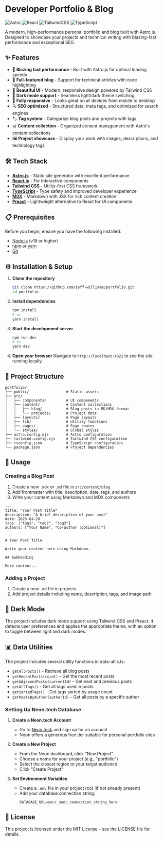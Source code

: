 # Developer Portfolio & Blog

![Astro](https://img.shields.io/badge/Astro-FF5D01?style=for-the-badge&logo=astro&logoColor=white)
![React](https://img.shields.io/badge/React-20232A?style=for-the-badge&logo=react&logoColor=61DAFB)
![TailwindCSS](https://img.shields.io/badge/Tailwind_CSS-38B2AC?style=for-the-badge&logo=tailwind-css&logoColor=white)
![TypeScript](https://img.shields.io/badge/TypeScript-007ACC?style=for-the-badge&logo=typescript&logoColor=white)

A modern, high-performance personal portfolio and blog built with Astro.js. Designed to showcase your projects and technical writing with blazing-fast performance and exceptional SEO.

## ✨ Features

- 🚀 **Blazing fast performance** - Built with Astro.js for optimal loading speeds
- 📝 **Full-featured blog** - Support for technical articles with code highlighting
- 🎨 **Beautiful UI** - Modern, responsive design powered by Tailwind CSS
- 🌙 **Dark mode support** - Seamless light/dark theme switching
- 📱 **Fully responsive** - Looks great on all devices from mobile to desktop
- 🔍 **SEO optimized** - Structured data, meta tags, and optimized for search engines
- 🏷️ **Tag system** - Categorize blog posts and projects with tags
- 📊 **Content collection** - Organized content management with Astro's content collections
- 🖼️ **Project showcase** - Display your work with images, descriptions, and technology tags

## 🛠️ Tech Stack

- **[Astro.js](https://astro.build/)** - Static site generator with excellent performance
- **[React.js](https://reactjs.org/)** - For interactive components
- **[Tailwind CSS](https://tailwindcss.com/)** - Utility-first CSS framework
- **[TypeScript](https://www.typescriptlang.org/)** - Type safety and improved developer experience
- **[MDX](https://mdxjs.com/)** - Markdown with JSX for rich content creation
- **[Preact](https://preactjs.com/)** - Lightweight alternative to React for UI components

## 📋 Prerequisites

Before you begin, ensure you have the following installed:
- [Node.js](https://nodejs.org/) (v18 or higher)
- [npm](https://www.npmjs.com/) or [yarn](https://yarnpkg.com/)
- [Git](https://git-scm.com/)

## ⚙️ Installation & Setup

1. **Clone the repository**
   ```bash
   git clone https://github.com/jeff-williams/portfolio.git
   cd portfolio
   ```

2. **Install dependencies**
   ```bash
   npm install
   # or
   yarn install
   ```

3. **Start the development server**
   ```bash
   npm run dev
   # or
   yarn dev
   ```

4. **Open your browser**
   Navigate to `http://localhost:4321` to see the site running locally.

## 📁 Project Structure

```
portfolio/
├── public/                 # Static assets
├── src/
│   ├── components/         # UI components
│   ├── content/            # Content collections
│   │   ├── blog/           # Blog posts in MD/MDX format
│   │   └── projects/       # Project data
│   ├── layouts/            # Page layouts
│   ├── lib/                # Utility functions
│   ├── pages/              # Page routes
│   └── styles/             # Global styles
├── astro.config.mjs        # Astro configuration
├── tailwind.config.cjs     # Tailwind CSS configuration
├── tsconfig.json           # TypeScript configuration
└── package.json            # Project dependencies
```

## 🚀 Usage

### Creating a Blog Post

1. Create a new `.mdx` or `.md` file in `src/content/blog`
2. Add frontmatter with title, description, date, tags, and authors
3. Write your content using Markdown and MDX components

```mdx
---
title: "Your Post Title"
description: "A brief description of your post"
date: 2025-04-20
tags: ["tag1", "tag2", "tag3"]
authors: ["Your Name", "Co-author (optional)"]
---

# Your Post Title

Write your content here using Markdown.

## Subheading

More content...

```

### Adding a Project

1. Create a new `.md` file in projects
2. Add project details including name, description, tags, and image path

## 🌙 Dark Mode

The project includes dark mode support using Tailwind CSS and Preact. It detects user preferences and applies the appropriate theme, with an option to toggle between light and dark modes.

## 📊 Data Utilities

The project includes several utility functions in data-utils.ts:

- `getAllPosts()` - Retrieve all blog posts
- `getRecentPosts(count)` - Get the most recent posts
- `getAdjacentPosts(currentId)` - Get next and previous posts
- `getAllTags()` - Get all tags used in posts
- `getSortedTags()` - Get tags sorted by usage count
- `getPostsByAuthor(authorId)` - Get all posts by a specific author

### Setting Up Neon.tech Database

1. **Create a Neon.tech Account**
   - Go to [Neon.tech](https://neon.tech) and sign up for an account
   - Neon offers a generous free tier suitable for personal portfolio sites

2. **Create a New Project**
   - From the Neon dashboard, click "New Project"
   - Choose a name for your project (e.g., "portfolio")
   - Select the closest region to your target audience
   - Click "Create Project"

3. **Set Environment Variables**
   - Create a `.env` file in your project root (if not already present)
   - Add your database connection string:
     ```
     DATABASE_URL=your_neon_connection_string_here
     ```

## 📄 License

This project is licensed under the MIT License - see the LICENSE file for details.
